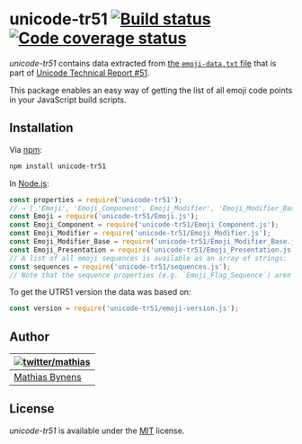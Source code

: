 # unicode-tr51 [![Build status](https://travis-ci.org/mathiasbynens/unicode-tr51.svg?branch=master)](https://travis-ci.org/mathiasbynens/unicode-tr51) [![Code coverage status](http://img.shields.io/coveralls/mathiasbynens/unicode-tr51/master.svg)](https://coveralls.io/r/mathiasbynens/unicode-tr51)

_unicode-tr51_ contains data extracted from [the `emoji-data.txt` file](http://unicode.org/Public/emoji/latest/emoji-data.txt) that is part of [Unicode Technical Report #51](http://unicode.org/reports/tr51/).

This package enables an easy way of getting the list of all emoji code points in your JavaScript build scripts.

## Installation

Via [npm](https://www.npmjs.com/):

```bash
npm install unicode-tr51
```

In [Node.js](https://nodejs.org/):

```js
const properties = require('unicode-tr51');
// → [ 'Emoji', 'Emoji_Component', Emoji_Modifier', 'Emoji_Modifier_Base', 'Emoji_Presentation' ]
const Emoji = require('unicode-tr51/Emoji.js');
const Emoji_Component = require('unicode-tr51/Emoji_Component.js');
const Emoji_Modifier = require('unicode-tr51/Emoji_Modifier.js');
const Emoji_Modifier_Base = require('unicode-tr51/Emoji_Modifier_Base.js');
const Emoji_Presentation = require('unicode-tr51/Emoji_Presentation.js');
// A list of all emoji sequences is available as an array of strings:
const sequences = require('unicode-tr51/sequences.js');
// Note that the sequence properties (e.g. `Emoji_Flag_Sequence`) aren’t (yet) exposed individually.
```

To get the UTR51 version the data was based on:

```js
const version = require('unicode-tr51/emoji-version.js');
```

## Author

| [![twitter/mathias](https://gravatar.com/avatar/24e08a9ea84deb17ae121074d0f17125?s=70)](https://twitter.com/mathias "Follow @mathias on Twitter") |
|---|
| [Mathias Bynens](https://mathiasbynens.be/) |

## License

_unicode-tr51_ is available under the [MIT](https://mths.be/mit) license.
